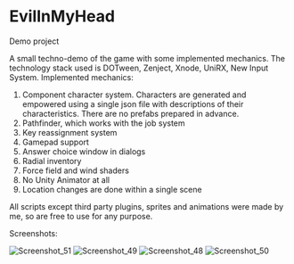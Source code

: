 # EvilInMyHead
Demo project

A small techno-demo of the game with some implemented mechanics. The technology stack used is DOTween, Zenject, Xnode, UniRX, New Input System. Implemented mechanics:
1) Component character system. Characters are generated and empowered using a single json file with descriptions of their characteristics. There are no prefabs prepared in advance.
2) Pathfinder, which works with the job system
3) Key reassignment system
4) Gamepad support
5) Answer choice window in dialogs
6) Radial inventory
7) Force field and wind shaders
8) No Unity Animator at all
9) Location changes are done within a single scene

All scripts except third party plugins, sprites and animations were made by me, so are free to use for any purpose.

Screenshots:

![Screenshot_51](https://user-images.githubusercontent.com/83251600/189058213-6e90340c-827e-4f5e-9202-f7f67cd795e9.png)
![Screenshot_49](https://user-images.githubusercontent.com/83251600/189061171-d30e8e59-b724-427a-98fd-7ebf8b17df7e.png)
![Screenshot_48](https://user-images.githubusercontent.com/83251600/189061181-b2f2c2e8-ab9a-4ec6-9521-676ccf973786.png)
![Screenshot_50](https://user-images.githubusercontent.com/83251600/189061187-dc44e6f8-a0be-45ed-88a5-00def1dc26cd.png)
